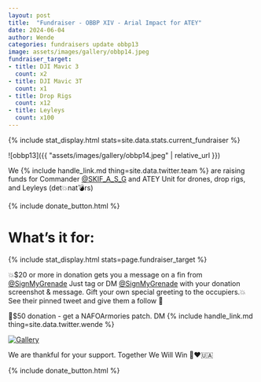 ```yaml
---
layout: post
title:  "Fundraiser - OBBP XIV - Arial Impact for ATEY"
date: 2024-06-04
author: Wende
categories: fundraisers update obbp13
image: assets/images/gallery/obbp14.jpeg
fundraiser_target:
- title: DJI Mavic 3
  count: x2
- title: DJI Mavic 3T
  count: x1
- title: Drop Rigs
  count: x12
- title: Leyleys
  count: x100
---
```


{% include stat_display.html stats=site.data.stats.current_fundraiser %}

![obbp13]({{ "assets/images/gallery/obbp14.jpeg" | relative_url }})

We {% include handle_link.md thing=site.data.twitter.team %} are raising funds for Commander [@SKIF_A_S_G](https://x.com/SKIF_A_S_G) and ATEY Unit for drones, drop rigs, and Leyleys (det💥nat💣rs)

{% include donate_button.html %}

# What’s it for:

{% include stat_display.html stats=page.fundraiser_target %}


💥$20 or more in donation gets you a message on a fin from [@SignMyGrenade](https://x.com/SignMyGrenade)
Just tag or DM [@SignMyGrenade](https://x.com/SignMyGrenade) with your donation screenshot & message. Gift your own special greeting to the occupiers.💥
See their pinned tweet and give them a follow 🫡


🎁$50 donation - get a NAFOArmories patch. DM {% include handle_link.md
thing=site.data.twitter.wende %}

<div class="dono-img">
    <a href="{{ '/donate/' | relative_url }}"><img src="{{ '/assets/images/gallery/patches-pride.png' | relative_url }}" alt="Gallery"></a>
</div>

We are thankful for your support. Together We Will Win 🙏❤️🇺🇦

{% include donate_button.html %}
